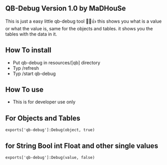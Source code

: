 ## QB-Debug Version 1.0 by MaDHouSe
This is just a easy little qb-debug tool 👊😁👍
this shows you what is a value or what the value is, same for the objects and tables.
it shows you the tables with the data in it.


## How To install
- Put qb-debug in resources/[qb] directory
- Typ /refresh
- Typ /start qb-debug


## How To use 
- This is for developer use only


## For Objects and Tables
```
exports['qb-debug']:Debug(object, true)
```

## for String Bool int Float and other single values
```
exports['qb-debug']:Debug(value, false)
```
